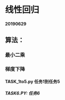 # 线性回归
#### 20190629
## 算法：
### 最小二乘
### 梯度下降

#### TASK_1to5.py	任务1到任务5
##### TASK6.PY:          任务6
